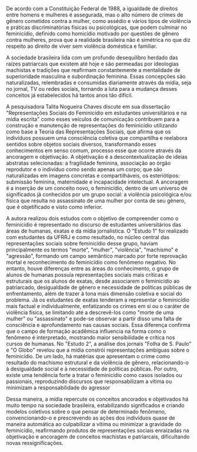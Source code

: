 De acordo com a Constituição Federal de 1988, a igualdade de direitos entre homens e mulheres é assegurada, mas o alto número de crimes de gênero cometidos contra a mulher, como assédio e vários tipos de violência e práticas discriminatórias físicas ou psicológicas, que podem culminar no feminicídio, definido como homicídio motivado por questões de gênero contra mulheres, prova que a realidade brasileira não é simétrica no que diz respeito ao direito de viver sem violência doméstica e familiar.

A sociedade brasileira lida com um profundo desequilíbro herdado das raízes patriarcais que existem até hoje e são permeadas por ideologias machistas e tradições que reafirmam constantemente a mentalidade de superioridade masculina e subordinação feminina. Essas concepções são naturalizadas, relembradas e consumidas diariamente através da mídia, seja no jornal, TV ou redes sociais, tornando a luta para a mudança desses conceitos já estabelecidos há tantos anos tão difícil.

A pesquisadora Talita Nogueira Chaves discute em sua dissertação "Representações Sociais do Feminicídio em estudantes universitários e na mídia escrita" como esses veículos de comunicação contribuem para a construção e manutenção de representações do feminicídio utilizando como base a Teoria das Representações Sociais, que afirma que os indivíduos possuem uma consciência coletiva que compartilha e reelabora sentidos sobre objetos sociais diversos, transformando esses conhecimentos em senso comum, processo esse que ocorre através da ancoragem e objetivação. 
A objetivação é a descontextualização de ideias abstratas selecionadas: a fragilidade feminina, associação ao órgão reprodutor e o indivíduo como sendo apenas um corpo; que são naturalizadas em imagens concretas e compartilháveis, os esteriótipos: submissão feminina, maternidade e incapacidade intelectual. A ancoragem é a inserção de um conceito novo, o feminicídio, dentro de um universo de significados já conhecidos por um grupo social: a violência psicológica e/ou física que resulta no assassinato de uma mulher por conta de seu gênero, que é objetificado e visto como inferior.

A autora realizou dois estudos com o objetivo de compreender como o feminicídio é representado no discurso de estudantes universitários das áreas de humanas, exatas e da mídia jornalística. 
O "Estudo 1" foi realizado com estudantes da UFRRJ e como resultado, no núcleo central das representações sociais sobre feminicídio desse grupo, haviam principalmente os termos "morte", "mulher", "violência", "machismo" e "agressão", formando um campo semântico marcado por forte reprovação mortal e reconhecimento do feminicídio como fenômeno negativo. No entanto, houve diferenças entre as áreas do conhecimento, o grupo de alunos de humanas possuía representações sociais mais críticas e estruturais que os alunos de exatas, desde associarem o feminicídio ao patriarcado, desigualdade de gênero e necessidade de políticas públicas de enfrentamento, além de trazer à tona mais dimensão coletiva e social do problema. Já os estudantes de exatas tenderam a representar o feminicídio mais factual e individualmente, enfatizando os crimes em si ou o caráter de violência física, se limitando até a descrevê-los como "morte de uma mulher" ou "assassinato" e pode-se observar a partir disso uma falta de consciência e aprofundamento nas causas sociais.
Essa diferença confirma que o campo de formação acadêmica influencia na forma como o fenômeno é interpretado, mostrando maior sensibilidade e crítica nos cursos de humanas. 
No "Estudo 2", a análise dos jornais "Folha de S. Paulo" e "O Globo" revelou que a mídia constrói representações ambíguas sobre o feminicídio. De um lado, há matérias que apresentam o crime como resultado do machismo estrutural e da violência de gênero, relacionando-o à desigualdade social e à necessidade de políticas públicas. Por outro, existe uma tendência forte a tratar o feminicídio como casos isolados ou passionais, reproduzindo discursos que responsabilizam a vítima ou minimizam a responsabilidade do agressor

Dessa maneira, a mídia repercute os conceitos ancorados e objetivados há muito tempo na sociedade brasileira, estabilizando significados e criando modelos coletivos sobre o que pensar de determinado fenômeno, convencionando-o e prescrevendo as ações dos indivíduos quase de maneira automática ao culpabilizar a vítima ou minimizar a gravidade do feminicídio, reafirmando produtos de representações sociais enraizadas na objetivação e ancoragem de conceitos machistas e patriarcais, dificultando novas ressignificações. 


